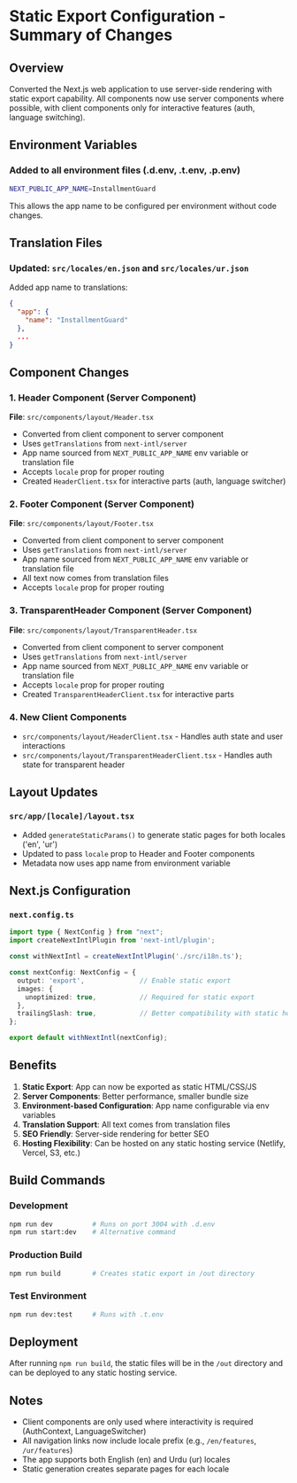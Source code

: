 # Static Export Configuration - Summary of Changes

## Overview
Converted the Next.js web application to use server-side rendering with static export capability. All components now use server components where possible, with client components only for interactive features (auth, language switching).

## Environment Variables

### Added to all environment files (.d.env, .t.env, .p.env)
```bash
NEXT_PUBLIC_APP_NAME=InstallmentGuard
```

This allows the app name to be configured per environment without code changes.

## Translation Files

### Updated: `src/locales/en.json` and `src/locales/ur.json`
Added app name to translations:
```json
{
  "app": {
    "name": "InstallmentGuard"
  },
  ...
}
```

## Component Changes

### 1. Header Component (Server Component)
**File**: `src/components/layout/Header.tsx`
- Converted from client component to server component
- Uses `getTranslations` from `next-intl/server`
- App name sourced from `NEXT_PUBLIC_APP_NAME` env variable or translation file
- Accepts `locale` prop for proper routing
- Created `HeaderClient.tsx` for interactive parts (auth, language switcher)

### 2. Footer Component (Server Component)
**File**: `src/components/layout/Footer.tsx`
- Converted from client component to server component
- Uses `getTranslations` from `next-intl/server`
- App name sourced from `NEXT_PUBLIC_APP_NAME` env variable or translation file
- All text now comes from translation files
- Accepts `locale` prop for proper routing

### 3. TransparentHeader Component (Server Component)
**File**: `src/components/layout/TransparentHeader.tsx`
- Converted from client component to server component
- Uses `getTranslations` from `next-intl/server`
- App name sourced from `NEXT_PUBLIC_APP_NAME` env variable or translation file
- Accepts `locale` prop for proper routing
- Created `TransparentHeaderClient.tsx` for interactive parts

### 4. New Client Components
- `src/components/layout/HeaderClient.tsx` - Handles auth state and user interactions
- `src/components/layout/TransparentHeaderClient.tsx` - Handles auth state for transparent header

## Layout Updates

### `src/app/[locale]/layout.tsx`
- Added `generateStaticParams()` to generate static pages for both locales ('en', 'ur')
- Updated to pass `locale` prop to Header and Footer components
- Metadata now uses app name from environment variable

## Next.js Configuration

### `next.config.ts`
```typescript
import type { NextConfig } from "next";
import createNextIntlPlugin from 'next-intl/plugin';

const withNextIntl = createNextIntlPlugin('./src/i18n.ts');

const nextConfig: NextConfig = {
  output: 'export',              // Enable static export
  images: {
    unoptimized: true,           // Required for static export
  },
  trailingSlash: true,           // Better compatibility with static hosting
};

export default withNextIntl(nextConfig);
```

## Benefits

1. **Static Export**: App can now be exported as static HTML/CSS/JS
2. **Server Components**: Better performance, smaller bundle size
3. **Environment-based Configuration**: App name configurable via env variables
4. **Translation Support**: All text comes from translation files
5. **SEO Friendly**: Server-side rendering for better SEO
6. **Hosting Flexibility**: Can be hosted on any static hosting service (Netlify, Vercel, S3, etc.)

## Build Commands

### Development
```bash
npm run dev          # Runs on port 3004 with .d.env
npm run start:dev    # Alternative command
```

### Production Build
```bash
npm run build        # Creates static export in /out directory
```

### Test Environment
```bash
npm run dev:test     # Runs with .t.env
```

## Deployment

After running `npm run build`, the static files will be in the `/out` directory and can be deployed to any static hosting service.

## Notes

- Client components are only used where interactivity is required (AuthContext, LanguageSwitcher)
- All navigation links now include locale prefix (e.g., `/en/features`, `/ur/features`)
- The app supports both English (en) and Urdu (ur) locales
- Static generation creates separate pages for each locale
